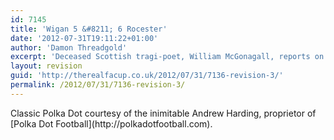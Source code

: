 ```yaml
---
id: 7145
title: 'Wigan 5 &#8211; 6 Rocester'
date: '2012-07-31T19:11:22+01:00'
author: 'Damon Threadgold'
excerpt: 'Deceased Scottish tragi-poet, William McGonagall, reports on the the fearful fever afflicting the Athletics of Wigan, where Beecham first sold his wares.'
layout: revision
guid: 'http://therealfacup.co.uk/2012/07/31/7136-revision-3/'
permalink: /2012/07/31/7136-revision-3/
---
```


<div></div><div>Classic Polka Dot courtesy of the inimitable Andrew Harding, proprietor of [Polka Dot Football](http://polkadotfootball.com).</div><div></div>